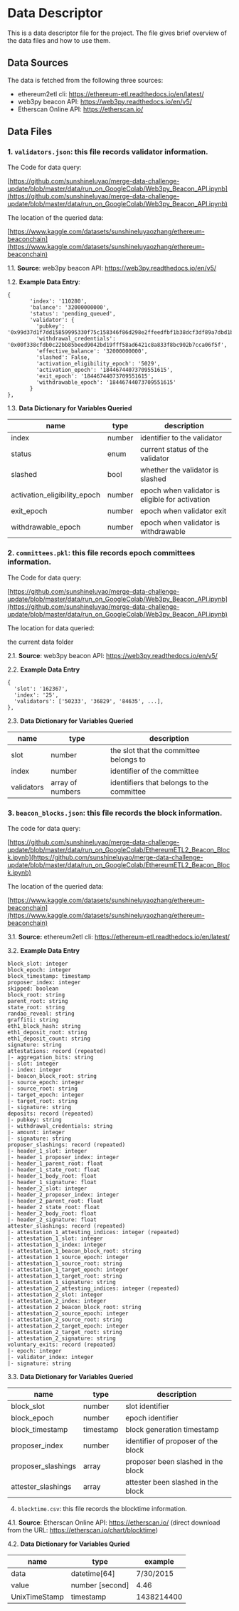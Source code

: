 # Data Descriptor

This is a data descriptor file for the project. The file gives brief overview of the data files and how to use them.


## Data Sources

The data is fetched from the following three sources:

- ethereum2etl cli: <https://ethereum-etl.readthedocs.io/en/latest/>
- web3py beacon API: <https://web3py.readthedocs.io/en/v5/>
- Etherscan Online API: <https://etherscan.io/>

## Data Files

### 1. `validators.json`: this file records validator information.

The Code for data query: 

[https://github.com/sunshineluyao/merge-data-challenge-update/blob/master/data/run_on_GoogleColab/Web3py_Beacon_API.ipynb](https://github.com/sunshineluyao/merge-data-challenge-update/blob/master/data/run_on_GoogleColab/Web3py_Beacon_API.ipynb)

The location of the queried data:

[https://www.kaggle.com/datasets/sunshineluyaozhang/ethereum-beaconchain](https://www.kaggle.com/datasets/sunshineluyaozhang/ethereum-beaconchain)

1.1. **Source**: web3py beacon API: <https://web3py.readthedocs.io/en/v5/>

1.2. **Example Data Entry**:

```
{
       'index': '110280',
       'balance': '32000000000',
       'status': 'pending_queued',
       'validator': {
         'pubkey': '0x99d37d1f7dd15859995330f75c158346f86d298e2ffeedfbf1b38dcf3df89a7dbd1b34815f3bcd1b2a5588592a35b783',
         'withdrawal_credentials': '0x00f338cfdb0c22bb85beed9042bd19fff58ad6421c8a833f8bc902b7cca06f5f',
         'effective_balance': '32000000000',
         'slashed': False,
         'activation_eligibility_epoch': '5029',
         'activation_epoch': '18446744073709551615',
         'exit_epoch': '18446744073709551615',
         'withdrawable_epoch': '18446744073709551615'
       }
},
```

1.3. **Data Dictionary for Variables Queried**

| name                         | type   | description                                     | 
| ---------------------------- | ------ | ----------------------------------------------- | 
| index                        | number | identifier to the validator                     |
| status                       | enum   | current status of the validator                 |
| slashed                      | bool   | whether the validator is slashed                |
| activation_eligibility_epoch | number | epoch when validator is eligible for activation |
| exit_epoch                   | number | epoch when validator exit                       |
| withdrawable_epoch           | number | epoch when validator is withdrawable            |

### 2. `committees.pkl`: this file records epoch committees information.

The Code for data query: 

[https://github.com/sunshineluyao/merge-data-challenge-update/blob/master/data/run_on_GoogleColab/Web3py_Beacon_API.ipynb](https://github.com/sunshineluyao/merge-data-challenge-update/blob/master/data/run_on_GoogleColab/Web3py_Beacon_API.ipynb)

The location for data queried:

the current data folder

2.1. **Source**:  web3py beacon API: https://web3py.readthedocs.io/en/v5/

2.2. **Example Data Entry**

```
{
  'slot': '162367',
  'index': '25',
  'validators': ['50233', '36829', '84635', ...],
},
```

2.3. **Data Dictionary for Variables Queried**

| name       | type             | description                               |
| ---------- | ---------------- | ----------------------------------------- |
| slot       | number           | the slot that the committee belongs to    |
| index      | number           | identifier of the committee               |
| validators | array of numbers | identifiers that belongs to the committee |

### 3. `beacon_blocks.json`: this file records the block information.

The code for data query: 

[https://github.com/sunshineluyao/merge-data-challenge-update/blob/master/data/run_on_GoogleColab/EthereumETL2_Beacon_Block.ipynb](https://github.com/sunshineluyao/merge-data-challenge-update/blob/master/data/run_on_GoogleColab/EthereumETL2_Beacon_Block.ipynb)

The location of the queried data:

[https://www.kaggle.com/datasets/sunshineluyaozhang/ethereum-beaconchain](https://www.kaggle.com/datasets/sunshineluyaozhang/ethereum-beaconchain)

3.1. **Source:** ethereum2etl cli: <https://ethereum-etl.readthedocs.io/en/latest/>

3.2. **Example Data Entry**

```
block_slot: integer
block_epoch: integer
block_timestamp: timestamp
proposer_index: integer
skipped: boolean
block_root: string
parent_root: string
state_root: string
randao_reveal: string
graffiti: string
eth1_block_hash: string
eth1_deposit_root: string
eth1_deposit_count: string
signature: string
attestations: record (repeated)
|- aggregation_bits: string
|- slot: integer
|- index: integer
|- beacon_block_root: string
|- source_epoch: integer
|- source_root: string
|- target_epoch: integer
|- target_root: string
|- signature: string
deposits: record (repeated)
|- pubkey: string
|- withdrawal_credentials: string
|- amount: integer
|- signature: string
proposer_slashings: record (repeated)
|- header_1_slot: integer
|- header_1_proposer_index: integer
|- header_1_parent_root: float
|- header_1_state_root: float
|- header_1_body_root: float
|- header_1_signature: float
|- header_2_slot: integer
|- header_2_proposer_index: integer
|- header_2_parent_root: float
|- header_2_state_root: float
|- header_2_body_root: float
|- header_2_signature: float
attester_slashings: record (repeated)
|- attestation_1_attesting_indices: integer (repeated)
|- attestation_1_slot: integer
|- attestation_1_index: integer
|- attestation_1_beacon_block_root: string
|- attestation_1_source_epoch: integer
|- attestation_1_source_root: string
|- attestation_1_target_epoch: integer
|- attestation_1_target_root: string
|- attestation_1_signature: string
|- attestation_2_attesting_indices: integer (repeated)
|- attestation_2_slot: integer
|- attestation_2_index: integer
|- attestation_2_beacon_block_root: string
|- attestation_2_source_epoch: integer
|- attestation_2_source_root: string
|- attestation_2_target_epoch: integer
|- attestation_2_target_root: string
|- attestation_2_signature: string
voluntary_exits: record (repeated)
|- epoch: integer
|- validator_index: integer
|- signature: string
```

3.3. **Data Dictionary for Variables Queried**

| name               | type      | description                         |
| ------------------ | --------- | ----------------------------------- |
| block_slot         | number    | slot identifier                     |
| block_epoch        | number    | epoch identifier                    |
| block_timestamp    | timestamp | block generation timestamp          |
| proposer_index     | number    | identifier of proposer of the block |
| proposer_slashings | array     | proposer been slashed in the block  |
| attester_slashings | array     | attester been slashed in the block  |

4. `blocktime.csv`: this file records the blocktime information. 

4.1. **Source**: Etherscan Online API: <https://etherscan.io/> (direct download from the URL: https://etherscan.io/chart/blocktime)

4.2. **Data Dictionary for Variables Quried**

| name               | type      | example                      |
| ------------------ | --------- | --------------------------- |
| data               | datetime[64]| 7/30/2015                 |
| value              | number [second] | 4.46                  |
| UnixTimeStamp      | timestamp         |1438214400           |

